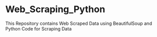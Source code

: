 # Web_Scraping_Python
This Repository contains Web Scraped Data using BeautifulSoup and Python Code for Scraping Data
